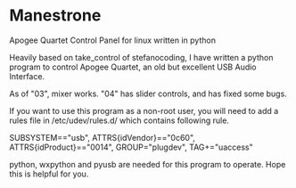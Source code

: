 # Manestrone
Apogee Quartet Control Panel for linux written in python

Heavily based on take_control of stefanocoding, I have written a python program to control
Apogee Quartet, an old but excellent USB Audio Interface.

As of "03", mixer works. "04" has slider controls, and has fixed some bugs.

If you want to use this program as a non-root user, you will need to add a rules file in /etc/udev/rules.d/
which contains following rule.

SUBSYSTEM=="usb", ATTRS{idVendor}=="0c60", ATTRS{idProduct}=="0014", GROUP="plugdev", TAG+="uaccess"

python, wxpython and pyusb are needed for this program to operate. Hope this is helpful for you.
